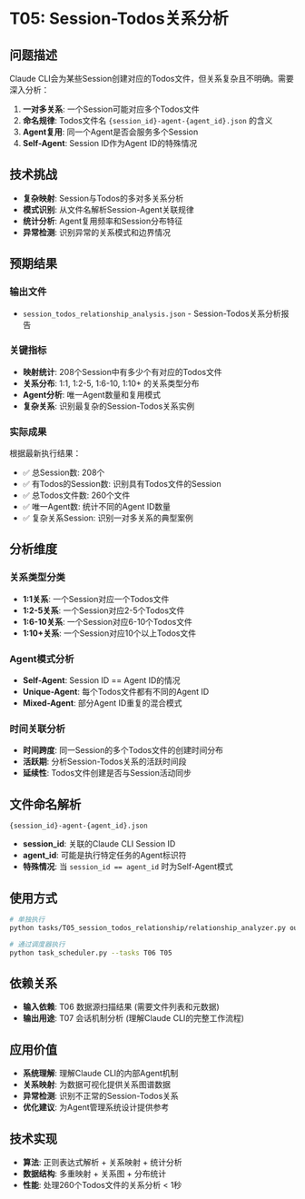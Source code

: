 # T05: Session-Todos关系分析

## 问题描述

Claude CLI会为某些Session创建对应的Todos文件，但关系复杂且不明确。需要深入分析：

1. **一对多关系**: 一个Session可能对应多个Todos文件
2. **命名规律**: Todos文件名 `{session_id}-agent-{agent_id}.json` 的含义
3. **Agent复用**: 同一个Agent是否会服务多个Session
4. **Self-Agent**: Session ID作为Agent ID的特殊情况

## 技术挑战

- **复杂映射**: Session与Todos的多对多关系分析
- **模式识别**: 从文件名解析Session-Agent关联规律
- **统计分析**: Agent复用频率和Session分布特征  
- **异常检测**: 识别异常的关系模式和边界情况

## 预期结果

### 输出文件
- `session_todos_relationship_analysis.json` - Session-Todos关系分析报告

### 关键指标
- **映射统计**: 208个Session中有多少个有对应的Todos文件
- **关系分布**: 1:1, 1:2-5, 1:6-10, 1:10+ 的关系类型分布
- **Agent分析**: 唯一Agent数量和复用模式
- **复杂关系**: 识别最复杂的Session-Todos关系实例

### 实际成果
根据最新执行结果：
- ✅ 总Session数: 208个
- ✅ 有Todos的Session数: 识别具有Todos文件的Session
- ✅ 总Todos文件数: 260个文件
- ✅ 唯一Agent数: 统计不同的Agent ID数量
- ✅ 复杂关系Session: 识别一对多关系的典型案例

## 分析维度

### 关系类型分类
- **1:1关系**: 一个Session对应一个Todos文件
- **1:2-5关系**: 一个Session对应2-5个Todos文件  
- **1:6-10关系**: 一个Session对应6-10个Todos文件
- **1:10+关系**: 一个Session对应10个以上Todos文件

### Agent模式分析
- **Self-Agent**: Session ID == Agent ID的情况
- **Unique-Agent**: 每个Todos文件都有不同的Agent ID
- **Mixed-Agent**: 部分Agent ID重复的混合模式

### 时间关联分析
- **时间跨度**: 同一Session的多个Todos文件的创建时间分布
- **活跃期**: 分析Session-Todos关系的活跃时间段
- **延续性**: Todos文件创建是否与Session活动同步

## 文件命名解析

```
{session_id}-agent-{agent_id}.json
```

- **session_id**: 关联的Claude CLI Session ID
- **agent_id**: 可能是执行特定任务的Agent标识符
- **特殊情况**: 当 `session_id == agent_id` 时为Self-Agent模式

## 使用方式

```bash
# 单独执行
python tasks/T05_session_todos_relationship/relationship_analyzer.py outputs/T05_relationships

# 通过调度器执行
python task_scheduler.py --tasks T06 T05
```

## 依赖关系

- **输入依赖**: T06 数据源扫描结果 (需要文件列表和元数据)
- **输出用途**: T07 会话机制分析 (理解Claude CLI的完整工作流程)

## 应用价值

- **系统理解**: 理解Claude CLI的内部Agent机制
- **关系映射**: 为数据可视化提供关系图谱数据
- **异常检测**: 识别不正常的Session-Todos关系
- **优化建议**: 为Agent管理系统设计提供参考

## 技术实现

- **算法**: 正则表达式解析 + 关系映射 + 统计分析
- **数据结构**: 多重映射 + 关系图 + 分布统计
- **性能**: 处理260个Todos文件的关系分析 < 1秒